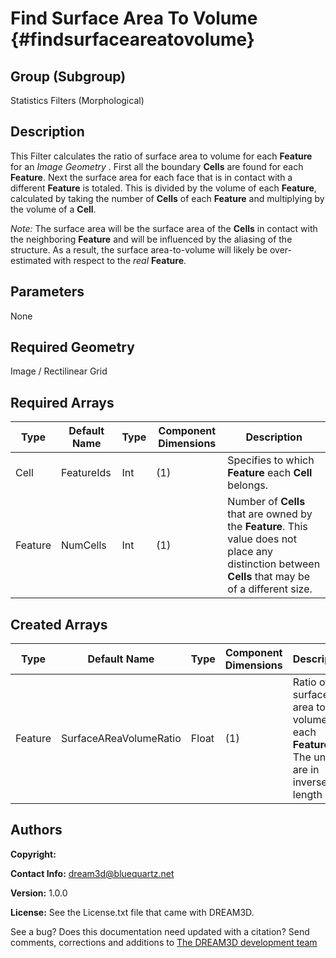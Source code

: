 Find Surface Area To Volume {#findsurfaceareatovolume}
=============

## Group (Subgroup) ##
Statistics Filters (Morphological)

## Description ##
This Filter calculates the ratio of surface area to volume for each **Feature** for an *Image Geometry* . First all the boundary **Cells** are found for each **Feature**. Next the surface area for each face that is in contact with a different **Feature** is totaled. This is divided by the volume of each **Feature**, calculated by taking the number of **Cells** of each **Feature** and multiplying by the volume of a **Cell**. 

*Note:* The surface area will be the surface area of the **Cells** in contact with the neighboring **Feature** and will be influenced by the aliasing of the structure.  As a result, the surface area-to-volume will likely be over-estimated with respect to the *real* **Feature**.

## Parameters ##
None

## Required Geometry ##
Image / Rectilinear Grid

## Required Arrays ##
| Type | Default Name | Type | Component Dimensions | Description |
|------|--------------|-------------|---------|-----|
| Cell | FeatureIds | Int | (1) | Specifies to which **Feature** each **Cell** belongs. |
| Feature | NumCells |  Int | (1) | Number of **Cells** that are owned by the **Feature**. This value does not place any distinction between **Cells** that may be of a different size. |

## Created Arrays ##
| Type | Default Name | Type | Component Dimensions | Description |
|------|--------------|-------------|---------|-----|
| Feature | SurfaceAReaVolumeRatio | Float | (1) | Ratio of surface area to volume for each **Feature**. The units are in inverse length units |


## Authors ##
**Copyright:** 

**Contact Info:** dream3d@bluequartz.net

**Version:** 1.0.0

**License:**  See the License.txt file that came with DREAM3D.




See a bug? Does this documentation need updated with a citation? Send comments, corrections and additions to [The DREAM3D development team](mailto:dream3d@bluequartz.net?subject=Documentation%20Correction)

